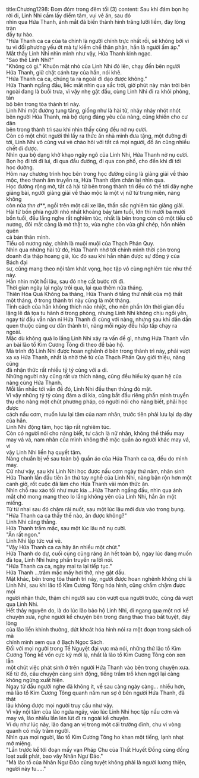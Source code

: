 title:Chương1298: Đom đóm trong đêm tối (3)
content:
Sau khi đám bọn họ rời đi, Linh Nhi cầm lấy điểm tâm, vui vẻ ăn, sau đó<br>nhìn qua Hứa Thanh, ánh mắt đã biến thành hình trăng lưỡi liềm, đáy lòng tràn<br>đầy tự hào.<br>"Hứa Thanh ca ca của ta chính là người chính trực nhất rồi, sẽ không bởi vì<br>tu vi đối phương yếu ớt mà tự kiềm chế thân phận, hắn là người ấm áp."<br>Mắt thấy Linh Nhi nhìn mình như vậy, Hứa Thanh kinh ngạc.<br>"Sao thế Linh Nhi?"<br>"Không có gì." Khuôn mặt nhỏ của Linh Nhi đỏ lên, chạy đến bên người<br>Hứa Thanh, giữ chặt cánh tay của hắn, nói khẽ.<br>"Hứa Thanh ca ca, chúng ta ra ngoài đi dạo được không."<br>Hứa Thanh ngẩng đầu, liếc mắt nhìn qua sắc trời, giờ phút này màn trời bên<br>ngoài đang là buổi trưa, vì vậy nhẹ gật đầu, cùng Linh Nhi đi ra khỏi phòng, tản<br>bộ bên trong tòa thành trì này.<br>Linh Nhi một đường tung tăng, giống như là hài tử, nhảy nhảy nhót nhót<br>bên người Hứa Thanh, mà bộ dạng đáng yêu của nàng, cũng khiến cho cư dân<br>bên trong thành trì sau khi nhìn thấy cũng đều nở nụ cười.<br>Còn có một chút người thì lấy ra thức ăn nhà mình đưa tặng, một đường đi<br>tới, Linh Nhi vô cùng vui vẻ chào hỏi với tất cả mọi người, đồ ăn cũng nhiều<br>chết đi được.<br>Nhìn qua bộ dạng khờ khạo ngây ngô của Linh Nhi, Hứa Thanh nở nụ cười.<br>Bọn họ đi tới đi lui, đi qua đầu đường, đi qua con phố, cho đến khi đi tới<br>học đường.<br>Hôm nay chương trình học bên trong học đường cũng là giảng giải về thảo<br>mộc, theo thanh âm truyền ra, Hứa Thanh dậm chân lại nhìn qua.<br>Học đường rộng mở, tất cả hài tử bên trong thành trì đều có thể tới đây nghe<br>giảng bài, người giảng giải về thảo mộc là một vị nữ tử trung niên, nàng không<br>còn nửa th*n d***, ngồi trên một cái xe lăn, thần sắc nghiêm túc giảng giải.<br>Hài tử bốn phía người nhỏ nhất khoảng bảy tám tuổi, lớn thì mười ba mười<br>bốn tuổi, đều lắng nghe rất nghiêm túc, nhất là bên trong còn có một tiểu cô<br>nương, đôi mắt càng là mở thật to, vừa nghe còn vừa ghi chép, hồn nhiên quên<br>cả bản thân mình.<br>Tiểu cô nương này, chính là muội muội của Thạch Phán Quy.<br>Nhìn qua những hài tử đó, Hứa Thanh nhớ tới chính mình thời còn trong<br>doanh địa thập hoang giả, lúc đó sau khi hắn nhận được sự đồng ý của Bách đại<br>sư, cũng mang theo nội tâm khát vọng, học tập vô cùng nghiêm túc như thế này.<br>Hắn nhìn một hồi lâu, sau đó nhẹ cất bước rời đi.<br>Thời gian ngày lại ngày trôi qua, lại qua thêm nửa tháng.<br>Thiên Hỏa Quá Không ba tháng, Hứa Thanh ở tầng thứ nhất của mộ thất<br>một tháng, ở trong thành trì này cũng là một tháng.<br>Tính cách của hắn không thích náo nhiệt, cho nên phần lớn thời gian đều<br>lặng lẽ đả tọa tu hành ở trong phòng, nhưng Linh Nhi không chịu ngồi yên,<br>ngay từ đầu vẫn năn nỉ Hứa Thanh đi cùng với nàng, nhưng sau khi dần dần<br>quen thuộc cùng cư dân thành trì, nàng mỗi ngày đều hấp tấp chạy ra ngoài.<br>Mặc dù không quá lo lắng Linh Nhi xảy ra vấn đề gì, nhưng Hứa Thanh vẫn<br>an bài lão tổ Kim Cương Tông đi theo để bảo hộ.<br>Mà trình độ Linh Nhi được hoan nghênh ở bên trong thành trì này, phải vượt<br>xa xa Hứa Thanh, nhất là nhờ thê tử của Thạch Phán Quy giới thiệu, nàng cũng<br>đã nhận thức rất nhiều tỷ tỷ cùng với a di.<br>Những người này cũng rất ưa thích nàng, cũng đều hiếu kỳ quan hệ của<br>nàng cùng Hứa Thanh.<br>Mỗi lần nhắc tới vấn đề đó, Linh Nhi đều thẹn thùng đỏ mặt.<br>Vì vậy những tỷ tỷ cùng đám a di kia, cũng bắt đầu riêng phần mình truyền<br>thụ cho nàng một chút phương pháp, có người nói cho nàng biết, phải học được<br>cách nấu cơm, muốn lưu lại tâm của nam nhân, trước tiên phải lưu lại dạ dày<br>của hắn.<br>Linh Nhi động tâm, học tập rất nghiêm túc.<br>Còn có người nói cho nàng biết, tư cách là nữ nhân, không thể thiếu may<br>may vá vá, nam nhân của mình không thể mặc quần áo người khác may vá, vì<br>vậy Linh Nhi liền hạ quyết tâm.<br>Nàng chuẩn bị về sau toàn bộ quần áo của Hứa Thanh ca ca, đều do mình<br>may.<br>Cứ như vậy, sau khi Linh Nhi học được nấu cơm ngày thứ năm, nhân sinh<br>Hứa Thanh lần đầu tiên ăn thử tay nghề của Linh Nhi, nàng bận rộn hơn một<br>canh giờ, rốt cuộc đã làm cho Hứa Thanh vài món thức ăn.<br>Nhìn chỗ rau xào tối như mực kia …Hứa Thanh ngẩng đầu, nhìn qua ánh<br>mắt chờ mong mang theo lo lắng không yên của Linh Nhi, hắn ăn một miếng.<br>Từ từ nhai sau đó chậm rãi nuốt, sau một lúc lâu mới đưa vào trong bụng.<br>"Hứa Thanh ca ca thấy thế nào, ăn được không?"<br>Linh Nhi căng thẳng.<br>Hứa Thanh trầm mặc, sau một lúc lâu nở nụ cười.<br>"Ăn rất ngon."<br>Linh Nhi lập tức vui vẻ.<br>"Vậy Hứa Thanh ca ca hãy ăn nhiều một chút."<br>Hứa Thanh do dự, cuối cùng cũng ráng ăn hết toàn bộ, ngay lúc đang muốn<br>đả tọa, Linh Nhi hưng phấn truyền ra lời nói.<br>"Hứa Thanh ca ca, ngày mai ta lại tiếp tục."<br>Hứa Thanh …trầm mặc mấy hơi thở, nhẹ gật đầu.<br>Mặt khác, bên trong tòa thành trì này, người được hoan nghênh không chỉ là<br>Linh Nhi, sau khi lão tổ Kim Cương Tông hóa hình, cũng chầm chậm được mọi<br>người nhận thức, thậm chí người sau còn vượt qua người trước, cũng đã vượt<br>qua Linh Nhi.<br>Hết thảy nguyên do, là do lúc lão bảo hộ Linh Nhi, đi ngang qua một nơi kể<br>chuyện xưa, nghe người kể chuyện bên trong đang thao thao bất tuyệt, đáy lòng<br>của lão liền khinh thường, dứt khoát hóa hình nói ra một đoạn trong sách cổ mà<br>chính mình xem qua ở Bạch Ngọc Sách.<br>Đối với mọi người trong Tế Nguyệt đại vực mà nói, những thứ lão tổ Kim<br>Cương Tông kể vốn cực kỳ mới lạ, nhất là lão tổ Kim Cương Tông còn xen lẫn<br>một chút việc phát sinh ở trên người Hứa Thanh vào bên trong chuyện xưa.<br>Kể từ đó, câu chuyện càng sinh động, tiếng trầm trồ khen ngợi lại càng<br>không ngừng xuất hiện.<br>Ngay từ đầu người nghe đã không ít, về sau càng ngày càng... nhiều hơn,<br>mà lão tổ Kim Cương Tông quanh năm run sợ ở bên người Hứa Thanh, đã thật<br>lâu không được mọi người truy cầu như vậy.<br>Vì vậy nội tâm của lão ngứa ngáy, vào lúc Linh Nhi học tập nấu cơm và<br>may vá, lão nhiều lần lén lút đi ra ngoài kể chuyện.<br>Ví dụ như lúc này, lão đang an vị trong một cái trường đình, chu vi vòng<br>quanh có mấy trăm người.<br>Nhìn qua mọi người, lão tổ Kim Cương Tông ho khan một tiếng, lạnh nhạt<br>mở miệng.<br>"Lần trước kể tới đoạn mấy vạn Pháp Chu của Thất Huyết Đồng cùng đồng<br>loạt xuất phát, bao vây Nhân Ngư Đảo."<br>"Mà lão tổ của Nhân Ngư Đảo cũng tuyệt không phải là người lương thiện,<br>người này tu....."